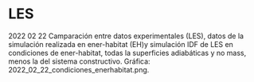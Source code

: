 # LES

2022 02 22
Camparación entre datos experimentales (LES), datos de la simulación realizada en ener-habitat (EH)y simulación 
IDF de LES en condiciones de ener-habitat, todas la superficies adiabáticas y no mass, menos la del sistema
constructivo. Gráfica: 2022_02_22_condiciones_enerhabitat.png. 
